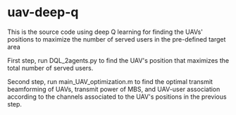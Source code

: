 # uav-deep-q
This is the source code using deep Q learning for finding the UAVs' positions to maximize the number of served users in the pre-defined target area


First step, run DQL_2agents.py to find the UAV's position that maximizes the total number of served users. 

Second step, run main_UAV_optimization.m to find the optimal transmit beamforming of UAVs, transmit power of MBS, and UAV-user association according to the channels associated to the UAV's positions in the previous step.
